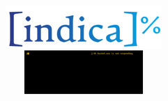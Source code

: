 <p align="center">
  <img height="100" src="img/logo.png"/> 
  <img height="100" src="img/demo.gif"/> 
</p>
